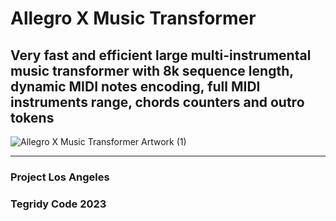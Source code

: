 # Allegro X Music Transformer
## Very fast and efficient large multi-instrumental music transformer with 8k sequence length, dynamic MIDI notes encoding, full MIDI instruments range, chords counters and outro tokens

![Allegro X Music Transformer Artwork (1)](https://github.com/asigalov61/Allegro-X-Music-Transformer/assets/56325539/e7bc896d-7302-49c1-a56d-654e644e86bd)

***

### Project Los Angeles
### Tegridy Code 2023

